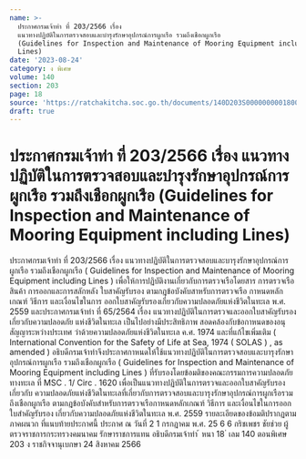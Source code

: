```yaml
---
name: >-
  ประกาศกรมเจ้าท่า ที่ 203/2566 เรื่อง
  แนวทางปฏิบัติในการตรวจสอบและบำรุงรักษาอุปกรณ์การผูกเรือ รวมถึงเชือกผูกเรือ 
  (Guidelines for Inspection and Maintenance of Mooring Equipment including
  Lines)
date: '2023-08-24'
category: ง พิเศษ
volume: 140
section: 203
page: 18
source: 'https://ratchakitcha.soc.go.th/documents/140D203S0000000001800.pdf'
draft: true
---
```


# ประกาศกรมเจ้าท่า ที่ 203/2566 เรื่อง แนวทางปฏิบัติในการตรวจสอบและบำรุงรักษาอุปกรณ์การผูกเรือ รวมถึงเชือกผูกเรือ  (Guidelines for Inspection and Maintenance of Mooring Equipment including Lines)

ประกาศกรมเจ้าท่า ที่ 203/2566 เรื่อง แนวทางปฏิบัติในการตรวจสอบและบารุงรักษาอุปกรณ์การผูกเรือ รวมถึงเชือกผูกเรือ ( Guidelines for Inspection and Maintenance of Mooring Equipment including Lines ) เพื่อให้การปฏิบัติงานเกี่ยวกับการตรวจเรือโดยสาร การตรวจเรือสินค้า การออกและการสลักหลัง ใบสาคัญรับรอง ตามกฎข้อบังคับสาหรับการตรวจเรือ กาหนดหลักเกณฑ์ วิธีการ และเงื่อนไขในการ ออกใบสาคัญรับรองเกี่ยวกับความปลอดภัยแห่งชีวิตในทะเล พ.ศ. 2559 และประกาศกรมเจ้าท่า ที่ 65/2564 เรื่อง แนวทางปฏิบัติในการตรวจและออกใบสาคัญรับรองเกี่ยวกับความปลอดภัย แห่งชีวิตในทะเล เป็นไปอย่างมีประสิทธิภาพ สอดคล้องกับข้อกาหนดของอนุ สัญญาระหว่างประเทศ ว่าด้วยความปลอดภัยแห่งชีวิตในทะเล ค.ศ. 1974 และที่แก้ไขเพิ่มเติม ( International Convention for the Safety of Life at Sea, 1974 ( SOLAS ) , as amended ) อธิบดีกรมเจ้าท่าจึงประกาศกาหนดให้ใช้แนวทางปฏิบัติในการตรวจสอบและบารุงรักษา อุปกรณ์การผูกเรือ รวมถึงเชือกผูกเรือ ( Guidelines for Inspection and Maintenance of Mooring Equipment including Lines ) ที่รับรองโดยข้อมติของคณะกรรมการความปลอดภัย ทางทะเล ที่ MSC . 1/ Circ . 1620 เพื่อเป็นแนวทางปฏิบัติในการตรวจและออกใบสาคัญรับรองเกี่ยวกับ ความปลอดภัยแห่งชีวิตในทะเลที่เกี่ยวกับการตรวจสอบและบารุงรักษาอุปกรณ์การผูกเรือรวมถึงเชือกผูกเรือ ตามกฎข้อบังคับสำหรับการตรวจเรือกาหนดหลักเกณฑ์ วิธีการ และเงื่อนไขในการออกใบสำคัญรับรอง เกี่ยวกับความปลอดภัยแห่งชีวิตในทะเล พ.ศ. 2559 รายละเอียดของข้อมติปรากฏตามภาคผนวก ที่แนบท้ายประกาศนี้ ประกาศ ณ วันที่ 2 1 กรกฎาคม พ.ศ. 25 6 6 กริชเพชร ชัยช่วย ผู้ตรวจราชการกระทรวงคมนาคม รักษาราชการแทน อธิบดีกรมเจ้าท่า ้ หนา 18 ่ เลม 140 ตอนพิเศษ 203 ง ราชกิจจานุเบกษา 24 สิงหาคม 2566













